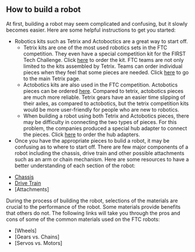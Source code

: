 ## How to build a robot
At first, building a robot may seem complicated and confusing, but it slowly becomes easier. Here are some helpful instructions to get you started:
- Robotics kits such as Tetrix and Actoboctics are a great way to start off.
    * Tetrix kits are one of the most used robotics sets in the FTC competition. They even have a special competition kit for the FIRST Tech Challenge. Click [here](https://www.tetrixrobotics.com/TETRIX-FTC-Competition-Set) to order the kit. FTC teams are not only limited to the kits assembled by Tetrix. Teams can order individual pieces when they feel that some pieces are needed. Click [here](https://www.tetrixrobotics.com/) to go to the main Tetrix page.
    * Actobotics kits are also used in the FTC competition. Actobotics pieces can be ordered [here](https://www.servocity.com/ftc-competition-kit). Compared to tetrix, actobotics pieces are much more reliable. Tetrix gears have an easier time slipping of their axles, as compared to actobotics, but the tetrix competition kits would be more user-friendly for people who are new to robotics.
    * When building a robot using both Tetrix and Actobotics pieces, there may be difficulty in connecting the two types of pieces. For this problem, the companies produced a special hub adapter to connect the pieces. Click [here](https://www.servocity.com/hub-adaptor-b) to order the hub adapters.
- Once you have the appropriate pieces to bulid a robot, it may be confusing as to where to start off. There are few major components of a robot including the chassis, drive train and other possible attachments such as an arm or chain mechanism. Here are some resources to have a better understanding of each section of the robot:
* [Chassis](https://ftccats.github.io/Chassis)
* [Drive Train](https://ftccats.github.io/drivetrain)
* [Attachments]

During the process of building the robot, selections of the materials are crucial to the performance of the robot. Some materials provide benefits that others do not. The following links will take you through the pros and cons of some of the common materials used on the FTC robots:
* [Wheels]
* [Gears vs. Chains]
* [Servos vs. Motors]
